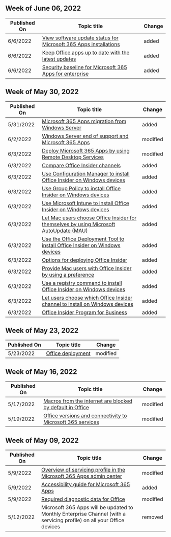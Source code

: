 <!-- This file is generated automatically each week. Changes made to this file will be overwritten.-->



## Week of June 06, 2022


| Published On |Topic title | Change |
|------|------------|--------|
| 6/6/2022 | [View software update status for Microsoft 365 Apps installations](/DeployOffice/updates/software-update-status) | added |
| 6/6/2022 | [Keep Office apps up to date with the latest updates](/DeployOffice/updates/update-basics) | added |
| 6/6/2022 | [Security baseline for Microsoft 365 Apps for enterprise](/DeployOffice/security/security-baseline) | added |


## Week of May 30, 2022


| Published On |Topic title | Change |
|------|------------|--------|
| 5/31/2022 | [Microsoft 365 Apps migration from Windows Server ](/DeployOffice/endofsupport/windows-server-migration) | added |
| 6/2/2022 | [Windows Server end of support and Microsoft 365 Apps](/DeployOffice/endofsupport/windows-server-support) | modified |
| 6/3/2022 | [Deploy Microsoft 365 Apps by using Remote Desktop Services](/DeployOffice/deploy-microsoft-365-apps-remote-desktop-services) | modified |
| 6/3/2022 | [Compare Office Insider channels](/DeployOffice/office-insider/compare-channels) | added |
| 6/3/2022 | [Use Configuration Manager to install Office Insider on Windows devices](/DeployOffice/office-insider/deploy/configuration-manager) | added |
| 6/3/2022 | [Use Group Policy to install Office Insider on Windows devices](/DeployOffice/office-insider/deploy/group-policy) | added |
| 6/3/2022 | [Use Microsoft Intune to install Office Insider on Windows devices](/DeployOffice/office-insider/deploy/intune) | added |
| 6/3/2022 | [Let Mac users choose Office Insider for themselves by using Microsoft AutoUpdate (MAU)](/DeployOffice/office-insider/deploy/microsoft-autoupdate) | added |
| 6/3/2022 | [Use the Office Deployment Tool to install Office Insider on Windows devices](/DeployOffice/office-insider/deploy/office-deployment-tool) | added |
| 6/3/2022 | [Options for deploying Office Insider](/DeployOffice/office-insider/deploy/options) | added |
| 6/3/2022 | [Provide Mac users with Office Insider by using a preference](/DeployOffice/office-insider/deploy/preference) | added |
| 6/3/2022 | [Use a registry command to install Office Insider on Windows devices](/DeployOffice/office-insider/deploy/registry) | added |
| 6/3/2022 | [Let users choose which Office Insider channel to install on Windows devices](/DeployOffice/office-insider/deploy/user-choice) | added |
| 6/3/2022 | [Office Insider Program for Business](/DeployOffice/office-insider/overview) | added |


## Week of May 23, 2022


| Published On |Topic title | Change |
|------|------------|--------|
| 5/23/2022 | [Office deployment](/DeployOffice/index) | modified |


## Week of May 16, 2022


| Published On |Topic title | Change |
|------|------------|--------|
| 5/17/2022 | [Macros from the internet are blocked by default in Office ](/DeployOffice/security/internet-macros-blocked) | modified |
| 5/19/2022 | [Office versions and connectivity to Microsoft 365 services](/DeployOffice/endofsupport/microsoft-365-services-connectivity) | modified |


## Week of May 09, 2022


| Published On |Topic title | Change |
|------|------------|--------|
| 5/9/2022 | [Overview of servicing profile in the Microsoft 365 Apps admin center](/DeployOffice/admincenter/servicing-profile) | modified |
| 5/9/2022 | [Accessibility guide for Microsoft 365 Apps](/DeployOffice/accessibility-guide) | added |
| 5/9/2022 | [Required diagnostic data for Office](/DeployOffice/privacy/required-diagnostic-data) | modified |
| 5/12/2022 | Microsoft 365 Apps will be updated to Monthly Enterprise Channel (with a servicing profile) on all your Office devices | removed |
